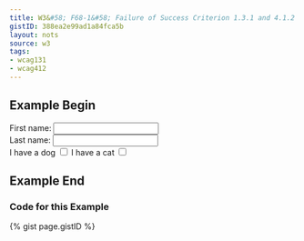 ```yaml
---
title: W3&#58; F68-1&#58; Failure of Success Criterion 1.3.1 and 4.1.2 due to the association of label and user interface controls not being programmatically determined
gistID: 388ea2e99ad1a84fca5b
layout: nots
source: w3
tags:
- wcag131
- wcag412
---
```


<h2 aria-describedby="{{ page.gistID }}">Example Begin</h2>
<div class="rendered-not">
<form>
 First name: 
 <input type="text" name="firstname">
 <br />
 Last name: 
 <input type="text" name="lastname">
 <br />
 I have a dog <input type="checkbox" name="pet" value="dog" />
 I have a cat <input type="checkbox" name="pet" value="cat" />
</form>
</div> <!-- rendered-not -->

<h2 aria-describedby="{{ page.gistID }}">Example End</h2>

<h3 aria-describedby="{{ page.gistID }}">Code for this Example</h3>
{% gist page.gistID %}